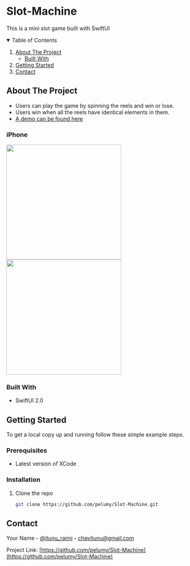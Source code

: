 # Slot-Machine
This is a mini slot game built with SwiftUI

<!-- TABLE OF CONTENTS -->
<details open="open">
  <summary>Table of Contents</summary>
  <ol>
    <li>
      <a href="#about-the-project">About The Project</a>
      <ul>
        <li><a href="#built-with">Built With</a></li>
      </ul>
    </li>
    <li>
      <a href="#getting-started">Getting Started</a>
    </li>
    <li><a href="#contact">Contact</a></li>
  </ol>
</details>



<!-- ABOUT THE PROJECT -->
## About The Project
- Users can play the game by spinning the reels and win or lose.
- Users win when all the reels have identical elements in them.
- [A demo can be found here](https://drive.google.com/file/d/1oGriJoAGRUMU5ToPVAHMv34KNiFRY7Is/view?usp=sharing)


### iPhone
<p float = "left">
<img src="https://drive.google.com/uc?export=view&id=1KPfjnc27-21pm-ihL2BLN687IC7nDjmG" width = "300" >
<img src="https://drive.google.com/uc?export=view&id=1hwPxHHdIKrD8awZcqvNtDP9ZSE3RG1SW" width = "300" >
</p>


### Built With

* SwiftUI 2.0

<!-- GETTING STARTED -->
## Getting Started

To get a local copy up and running follow these simple example steps.

### Prerequisites

* Latest version of XCode

### Installation

1. Clone the repo
   ```sh
   git clone https://github.com/pelumy/Slot-Machine.git
   ```


<!-- CONTACT -->
## Contact

Your Name - [@itunu_raimi](https://twitter.com/itunu_raimi) - chavitunu@gmail.com

Project Link: [https://github.com/pelumy/Slot-Machine](https://github.com/pelumy/Slot-Machine)




